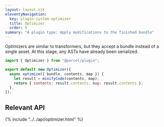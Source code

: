 ```yaml
---
layout: layout.njk
eleventyNavigation:
  key: plugin-system-optimizer
  title: Optimizer
  order: 9
summary: "A plugin type: Apply modifications to the finished bundle"
---
```


Optimizers are similar to transformers, but they accept a bundle instead of a single asset. At this stage, any ASTs have already been serialized.

```js
import { Optimizer } from "@parcel/plugin";

export default new Optimizer({
  async optimize({ bundle, contents, map }) {
    let result = minifyCode(contents, map);
    return { contents: result.contents, map: result.contents };
  },
});
```

## Relevant API

{% include "../../api/optimizer.html" %}
